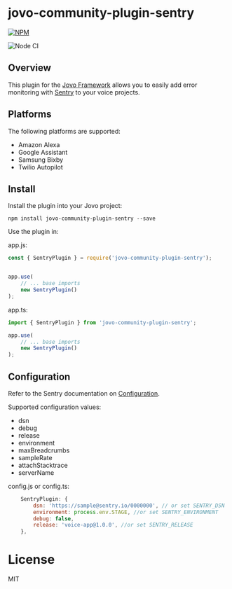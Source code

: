 # jovo-community-plugin-sentry

[![NPM](https://nodei.co/npm/jovo-community-plugin-sentry.png)](https://nodei.co/npm/jovo-community-plugin-sentry/)

![Node CI](https://github.com/jovo-community/jovo-community-plugin-sentry/workflows/Build/badge.svg)

## Overview
This plugin for the [Jovo Framework](https://github.com/jovotech/jovo-framework) allows you to easily add error monitoring with [Sentry](https://sentry.io) to your voice projects.

## Platforms
The following platforms are supported:
* Amazon Alexa
* Google Assistant
* Samsung Bixby
* Twilio Autopilot

## Install
Install the plugin into your Jovo project:

`npm install jovo-community-plugin-sentry --save`

Use the plugin in:

app.js:
```javascript
const { SentryPlugin } = require('jovo-community-plugin-sentry');


app.use(
    // ... base imports
    new SentryPlugin()
);
```


app.ts:
```typescript
import { SentryPlugin } from 'jovo-community-plugin-sentry';

app.use(
    // ... base imports
    new SentryPlugin()
);
```

## Configuration

Refer to the Sentry documentation on [Configuration](https://docs.sentry.io/error-reporting/configuration/?platform=node).

Supported configuration values:
- dsn
- debug
- release
- environment
- maxBreadcrumbs
- sampleRate
- attachStacktrace
- serverName

config.js or config.ts:
```javascript
    SentryPlugin: {
        dsn: 'https://sample@sentry.io/0000000', // or set SENTRY_DSN
        environment: process.env.STAGE, //or set SENTRY_ENVIRONMENT
        debug: false,
        release: 'voice-app@1.0.0', //or set SENTRY_RELEASE
    },
```

# License

MIT